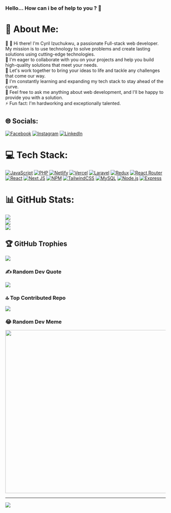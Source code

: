 ### Hello... How can i be of help to you ? 👋

# 💫 About Me:
🔭 🔭 Hi there! I'm Cyril Izuchukwu, a passionate Full-stack web developer. My mission is to use technology to solve problems and create lasting solutions using cutting-edge technologies.<br>👯 I'm eager to collaborate with you on your projects and help you build high-quality solutions that meet your needs. <br>🤝 Let's work together to bring your ideas to life and tackle any challenges that come our way. <br>🌱 I'm constantly learning and expanding my tech stack to stay ahead of the curve. <br>💬 Feel free to ask me anything about web development, and I'll be happy to provide you with a solution.<br>⚡ Fun fact: I'm hardworking and exceptionally talented.


## 🌐 Socials:
[![Facebook](https://img.shields.io/badge/Facebook-%231877F2.svg?logo=Facebook&logoColor=white)](https://facebook.com/cyril.izuchukwu.79) [![Instagram](https://img.shields.io/badge/Instagram-%23E4405F.svg?logo=Instagram&logoColor=white)](https://instagram.com/cyril_izuchukwu) [![LinkedIn](https://img.shields.io/badge/LinkedIn-%230077B5.svg?logo=linkedin&logoColor=white)](https://linkedin.com/in/cyril-ugwuodo-3877001aa) 

# 💻 Tech Stack:
[![JavaScript](https://img.shields.io/badge/javascript-%23323330.svg?style=for-the-badge&logo=javascript&logoColor=%23F7DF1E)](https://www.javascript.com/) [![PHP](https://img.shields.io/badge/php-%23777BB4.svg?style=for-the-badge&logo=php&logoColor=white)](https://www.php.net/) [![Netlify](https://img.shields.io/badge/netlify-%23000000.svg?style=for-the-badge&logo=netlify&logoColor=#00C7B7)](https://www.netlify.com/) [![Vercel](https://img.shields.io/badge/vercel-%23000000.svg?style=for-the-badge&logo=vercel&logoColor=white)](https://vercel.com/) [![Laravel](https://img.shields.io/badge/laravel-%23FF2D20.svg?style=for-the-badge&logo=laravel&logoColor=white)](https://laravel.com/) [![Redux](https://img.shields.io/badge/redux-%23593d88.svg?style=for-the-badge&logo=redux&logoColor=white)](https://redux.js.org/)
[![React Router](https://img.shields.io/badge/React_Router-CA4245?style=for-the-badge&logo=react-router&logoColor=white)](https://reactrouter.com/) [![React](https://img.shields.io/badge/react-%2320232a.svg?style=for-the-badge&logo=react&logoColor=%2361DAFB)](https://reactjs.org/) [![Next JS](https://img.shields.io/badge/Next-black?style=for-the-badge&logo=next.js&logoColor=white)](https://nextjs.org/)
[![NPM](https://img.shields.io/badge/NPM-%23000000.svg?style=for-the-badge&logo=npm&logoColor=white)](https://www.npmjs.com/) [![TailwindCSS](https://img.shields.io/badge/tailwindcss-%2338B2AC.svg?style=for-the-badge&logo=tailwind-css&logoColor=white)](https://tailwindcss.com/) [![MySQL](https://img.shields.io/badge/mysql-%2300f.svg?style=for-the-badge&logo=mysql&logoColor=white)](https://www.mysql.com/)
[![Node.js](https://img.shields.io/badge/node.js-%23323330.svg?style=for-the-badge&logo=node.js&logoColor=%2343853D)](https://nodejs.org/) [![Express](https://img.shields.io/badge/express-%23000000.svg?style=for-the-badge&logo=express&logoColor=white)](https://expressjs.com/)

# 📊 GitHub Stats:
![](https://github-readme-stats.vercel.app/api?username=CyrilIzuchukwu&theme=dark&hide_border=false&include_all_commits=false&count_private=false)<br/>
![](https://github-readme-streak-stats.herokuapp.com/?user=CyrilIzuchukwu&theme=dark&hide_border=false)<br/>
![](https://github-readme-stats.vercel.app/api/top-langs/?username=CyrilIzuchukwu&theme=dark&hide_border=false&include_all_commits=false&count_private=false&layout=compact)

## 🏆 GitHub Trophies
![](https://github-profile-trophy.vercel.app/?username=CyrilIzuchukwu&theme=radical&no-frame=false&no-bg=true&margin-w=4)

### ✍️ Random Dev Quote
![](https://quotes-github-readme.vercel.app/api?type=horizontal&theme=radical)

### 🔝 Top Contributed Repo
![](https://github-contributor-stats.vercel.app/api?username=CyrilIzuchukwu&limit=5&theme=dark&combine_all_yearly_contributions=true)

### 😂 Random Dev Meme
<img src="https://rm.up.railway.app/" width="512px"/>

---
[![](https://visitcount.itsvg.in/api?id=CyrilIzuchukwu&icon=6&color=0)](https://visitcount.itsvg.in)

<!-- Proudly created with GPRM ( https://gprm.itsvg.in ) -->
